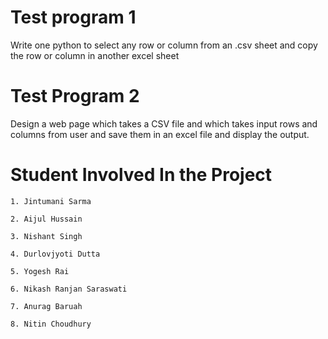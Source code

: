 
# Test program 1

Write one python to select any row or column from an .csv sheet and copy the row or column in another excel sheet






# Test Program 2

Design a web page which takes a CSV file and which takes input rows and columns from user and save them in an excel file and display the output.







# Student Involved In the Project

    1. Jintumani Sarma

    2. Aijul Hussain

    3. Nishant Singh

    4. Durlovjyoti Dutta

    5. Yogesh Rai

    6. Nikash Ranjan Saraswati

    7. Anurag Baruah

    8. Nitin Choudhury
